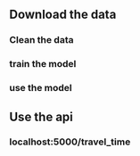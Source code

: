 ## Download the data
### Clean the data
### train the model
### use the model
## Use the api
### localhost:5000/travel_time